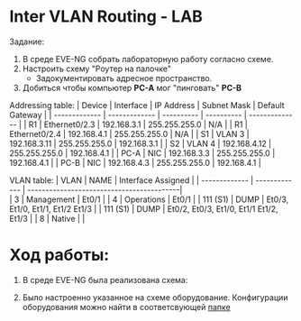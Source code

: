 # Inter VLAN Routing - LAB

Задание:

1. В среде EVE-NG собрать лабораторную работу согласно схеме.
2. Настроить схему "Роутер на палочке"
   - Задокументировать адресное пространство.
3. Добиться чтобы компьютер **PC-A** мог "пинговать" **PC-B**




Addressing table:
| Device        | Interface     | IP Address   | Subnet Mask   | Default Gateway |
| ------------- | ------------- | ----------   | ----------    | --------------  |
| R1            | Ethernet0/2.3 | 192.168.3.1  | 255.255.255.0 | N/A             |
| R1            | Ethernet0/2.4 | 192.168.4.1  | 255.255.255.0 | N/A             |
| S1            | VLAN 3        | 192.168.3.11 | 255.255.255.0 | 192.168.3.1     |
| S2            | VLAN 4        | 192.168.4.12 | 255.255.255.0 | 192.168.4.1     |
| PC-A          | NIC           | 192.168.3.3  | 255.255.255.0 | 192.168.4.1     |
| PC-B          | NIC           | 192.168.4.3  | 255.255.255.0 | 192.168.4.1     |


VLAN table:
| VLAN          | NAME          | Interface Assigned                        | 
| ------------- | ------------- | ------------------------------------------|  
| 3             | Management    | Et0/1                                     | 
| 4             | Operations    | Et0/1                                     | 
| 111 (S1)      | DUMP          | Et0/3, Et1/0, Et1/1, Et1/2 Et1/3          | 
| 111 (S1)      | DUMP          | Et0/2, Et0/3, Et1/0, Et1/1 Et1/2, Et1/3   |
| 8             | Native        |                                           | 

# Ход работы:
1. В среде EVE-NG была реализована схема:


2. Было настроенно указанное на схеме оборудование. Конфигурации оборудования можно найти в соответсвующей [папке](https://github.com/AlexanderRudakov/airudakov_otus_network_engineer_cource/tree/main/LABS/02%20inter%20VLAN%20routing/configs)


